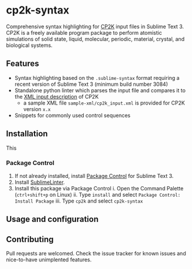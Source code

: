 # cp2k-syntax
Comprehensive syntax highlighting for [CP2K](https://www.cp2k.org/ "CP2K Project") input files in Sublime Text 3. CP2K is a freely available program package to perform atomistic simulations of solid state, liquid, molecular, periodic, material, crystal, and biological systems.

## Features
* Syntax highlighting based on the `.sublime-syntax` format requiring a recent version of Sublime Text 3 (minimum build number 3084)
* Standalone python linter which parses the input file and compares it to the [XML input description](https://www.cp2k.org/howto:generate_manual?s[]=xml "Instructions for generating the XML input description") of CP2K
	* a sample XML file `sample-xml/cp2k_input.xml` is provided for CP2K version `x.x`
* Snippets for commonly used control sequences

## Installation

This

### Package Control
1. If not already installed, install [Package Control](https://packagecontrol.io/installation "Package Control installation instructions") for Sublime Text 3.
2. Install [SublimeLinter](http://www.sublimelinter.com/en/latest/installation.html "SublimeLinter installation instructions").
3. Install this package via Package Control
	i. Open the Command Palette (`ctrl+shift+p` on Linux)
	ii. Type `install` and select `Package Control: Install Package`
	iii. Type `cp2k` and select `cp2k-syntax`


## Usage and configuration

## Contributing

Pull requests are welcomed. Check the issue tracker for known issues and nice-to-have unimplented features.